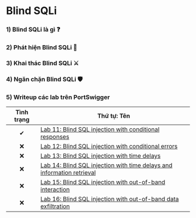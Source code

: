 # Blind SQLi

### 1) Blind SQLi là gì ❓

### 2) Phát hiện Blind SQLi 🔎

### 3) Khai thác Blind SQLi ⚔

### 4) Ngăn chặn Blind SQLi 🛡

### 5) Writeup các lab trên PortSwigger

| Tình trạng | Thứ tự: Tên |
|:-:|-|
| ✔ | [Lab 11: Blind SQL injection with conditional responses](https://github.com/C4T-cat/WriteUp_Port_Swigger/tree/main/SQL%20injection/Blind%20SQLi/Lab%2011:%20Blind%20SQL%20injection%20with%20conditional%20responses) |
| ❌ | [Lab 12: Blind SQL injection with conditional errors](https://github.com/C4T-cat/WriteUp_Port_Swigger/tree/main/SQL%20injection/Blind%20SQLi/Lab%2012:%20Blind%20SQL%20injection%20with%20conditional%20errors) |
| ❌ | [Lab 13: Blind SQL injection with time delays](https://github.com/C4T-cat/WriteUp_Port_Swigger/tree/main/SQL%20injection/Blind%20SQLi/Lab%2013:%20Blind%20SQL%20injection%20with%20time%20delays) |
| ❌ | [Lab 14: Blind SQL injection with time delays and information retrieval](https://github.com/C4T-cat/WriteUp_Port_Swigger/tree/main/SQL%20injection/Blind%20SQLi/Lab%2014:%20Blind%20SQL%20injection%20with%20time%20delays%20and%20information%20retrieval) |
| ❌ | [Lab 15: Blind SQL injection with out-of-band interaction](https://github.com/C4T-cat/WriteUp_Port_Swigger/tree/main/SQL%20injection/Blind%20SQLi/Lab%2015:%20Blind%20SQL%20injection%20with%20out-of-band%20interaction) |
| ❌ | [Lab 16: Blind SQL injection with out-of-band data exfiltration](https://github.com/C4T-cat/WriteUp_Port_Swigger/tree/main/SQL%20injection/Blind%20SQLi/Lab%2016:%20Blind%20SQL%20injection%20with%20out-of-band%20data%20exfiltration) |

